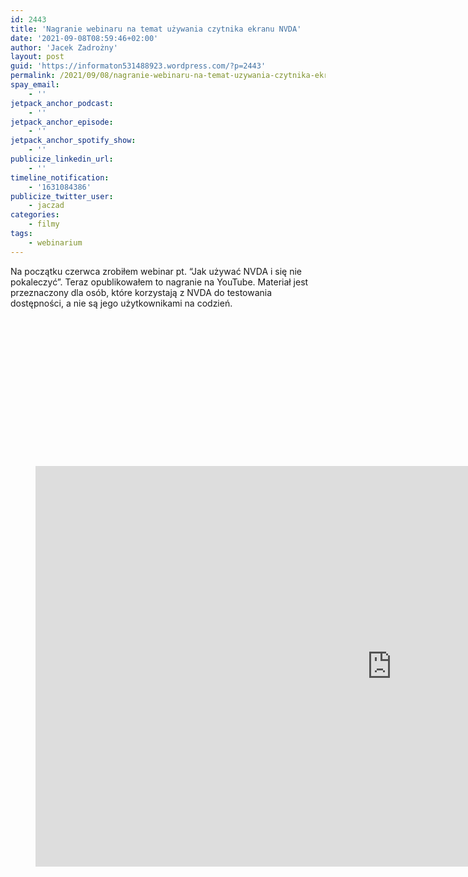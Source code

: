 ```yaml
---
id: 2443
title: 'Nagranie webinaru na temat używania czytnika ekranu NVDA'
date: '2021-09-08T08:59:46+02:00'
author: 'Jacek Zadrożny'
layout: post
guid: 'https://informaton531488923.wordpress.com/?p=2443'
permalink: /2021/09/08/nagranie-webinaru-na-temat-uzywania-czytnika-ekranu-nvda/
spay_email:
    - ''
jetpack_anchor_podcast:
    - ''
jetpack_anchor_episode:
    - ''
jetpack_anchor_spotify_show:
    - ''
publicize_linkedin_url:
    - ''
timeline_notification:
    - '1631084386'
publicize_twitter_user:
    - jaczad
categories:
    - filmy
tags:
    - webinarium
---
```


Na początku czerwca zrobiłem webinar pt. “Jak używać NVDA i się nie pokaleczyć”. Teraz opublikowałem to nagranie na YouTube. Materiał jest przeznaczony dla osób, które korzystają z NVDA do testowania dostępności, a nie są jego użytkownikami na codzień.

<figure class="wp-block-embed is-type-video is-provider-youtube wp-block-embed-youtube wp-embed-aspect-16-9 wp-has-aspect-ratio"><div class="wp-block-embed__wrapper"><div class="suki-oembed suki-oembed-video" style="padding-top: 56.228%;"><iframe allow="accelerometer; autoplay; clipboard-write; encrypted-media; gyroscope; picture-in-picture" allowfullscreen="" frameborder="0" height="641" loading="lazy" src="https://www.youtube.com/embed/0e6yz31au1o?feature=oembed" title="Jak używać NVDA i się nie pokaleczyć?" width="1140"></iframe></div></div></figure>